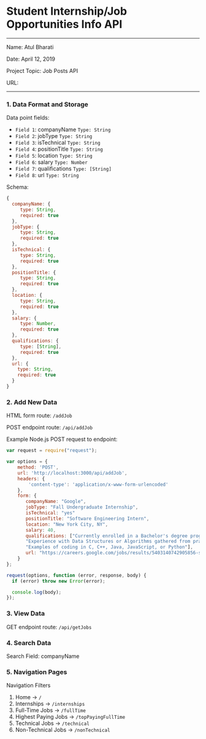 # Student Internship/Job Opportunities Info API

---

Name: Atul Bharati

Date: April 12, 2019

Project Topic: Job Posts API

URL: 

---

### 1. Data Format and Storage

Data point fields:
- `Field 1`: companyName    `Type: String`
- `Field 2`: jobType        `Type: String`
- `Field 3`: isTechnical    `Type: String`
- `Field 4`: positionTitle  `Type: String`
- `Field 5`: location       `Type: String`
- `Field 6`: salary         `Type: Number`
- `Field 7`: qualifications `Type: [String]`
- `Field 8`: url            `Type: String`

Schema:
```javascript
{
  companyName: {
     type: String,
     required: true
  },
  jobType: {
     type: String,
     required: true
  },
  isTechnical: {
     type: String,
     required: true
  },
  positionTitle: {
     type: String,
     required: true
  },
  location: {
     type: String,
     required: true
  },
  salary: {
     type: Number,
     required: true
  },
  qualifications: {
     type: [String],
     required: true
  },
  url: {
    type: String,
    required: true
  }
}
```

### 2. Add New Data

HTML form route: `/addJob`

POST endpoint route: `/api/addJob`

Example Node.js POST request to endpoint:
```javascript
var request = require("request");

var options = {
    method: 'POST',
    url: 'http://localhost:3000/api/addJob',
    headers: {
        'content-type': 'application/x-www-form-urlencoded'
    },
    form: {
       companyName: "Google",
       jobType: "Fall Undergraduate Internship",
       isTechnical: "yes"
       positionTitle: "Software Engineering Intern",
       location: "New York City, NY",
       salary: 40,
       qualifications: ["Currently enrolled in a Bachelor's degree program in Computer Science, or related technical field",
       "Experience with Data Structures or Algorithms gathered from practical experience inside or outside of school or work", "Experience in Software Development and coding in a general purpose programming language",
       "Examples of coding in C, C++, Java, JavaScript, or Python"],
       url: "https://careers.google.com/jobs/results/5403140742905856-software-engineering-intern-ms-fall-2019/?company=Google&company=YouTube&employment_type=INTERN&jlo=en_US&q=Software%20Engineer"
    }
};

request(options, function (error, response, body) {
  if (error) throw new Error(error);

  console.log(body);
});
```

### 3. View Data

GET endpoint route: `/api/getJobs`

### 4. Search Data

Search Field: companyName

### 5. Navigation Pages

Navigation Filters
1. Home -> `/`
2. Internships -> `/internships`
3. Full-Time Jobs -> `/fullTime`
4. Highest Paying Jobs -> `/topPayingFullTime`
5. Technical Jobs -> `/technical`
6. Non-Technical Jobs -> `/nonTechnical`
